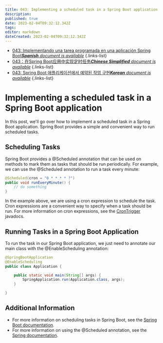 ```yaml
---
title: 043: Implementing a scheduled task in a Spring Boot application
description: 
published: true
date: 2023-02-04T09:32:12.342Z
tags: 
editor: markdown
dateCreated: 2023-02-04T09:32:12.342Z
---
```


- [043: Implementando una tarea programada en una aplicación Spring Boot***Spanish** document is available*](/es/Knowledge-base/Spring-Boot/Learning/043-implementing-a-scheduled-task-in-a-spring-boot-application)
{.links-list}
- [043：在Spring Boot应用中实现定时任务***Chinese Simplified** document is available*](/zh/Knowledge-base/Spring-Boot/Learning/043-implementing-a-scheduled-task-in-a-spring-boot-application)
{.links-list}
- [043: Spring Boot 애플리케이션에서 예약된 작업 구현***Korean** document is available*](/ko/Knowledge-base/Spring-Boot/Learning/043-implementing-a-scheduled-task-in-a-spring-boot-application)
{.links-list}


# Implementing a scheduled task in a Spring Boot application

In this post, we'll go over how to implement a scheduled task in a Spring Boot application. Spring Boot provides a simple and convenient way to run scheduled tasks.

## Scheduling Tasks

Spring Boot provides a @Scheduled annotation that can be used on methods to mark them as tasks that should be run periodically. For example, we can use the @Scheduled annotation to run a task every minute:

```java
@Scheduled(cron = "0 * * * * ?")
public void runEveryMinute() {
    // do something
}
```

In the example above, we are using a cron expression to schedule the task. Cron expressions are a convenient way to specify when a task should be run. For more information on cron expressions, see the [CronTrigger](https://docs.spring.io/spring/docs/current/javadoc-api/org/springframework/scheduling/support/CronTrigger.html) javadocs.

## Running Tasks in a Spring Boot Application

To run the task in our Spring Boot application, we just need to annotate our main class with the @EnableScheduling annotation:

```java
@SpringBootApplication
@EnableScheduling
public class Application {

    public static void main(String[] args) {
        SpringApplication.run(Application.class, args);
    }

}
```

## Additional Information

- For more information on scheduling tasks in Spring Boot, see the [Spring Boot documentation](https://docs.spring.io/spring-boot/docs/current/reference/html/boot-features-scheduling.html).
- For more information on using the @Scheduled annotation, see the [Spring documentation](https://docs.spring.io/spring/docs/current/javadoc-api/org/springframework/scheduling/annotation/Scheduled.html).